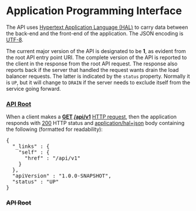 # Application Programming Interface

The API uses [Hypertext Application Language (HAL)](https://en.wikipedia.org/wiki/Hypertext_Application_Language)
to carry data between the back-end and the front-end of the application.
The JSON encoding is [UTF-8](https://en.wikipedia.org/wiki/UTF-8).

The current major version of the API is designated to be **1**,
as evident from the root API entry point URI. The complete version
of the API is reported to the client in the response from the root
API request. The response also reports back if the server that handled
the request wants drain the load balancer requests. The latter is
indicated by the `status` property. Normally it is `UP`, but it will
change to `DRAIN` if the server needs to exclude itself from the
service going forward.

### [API Root](- "root c:status=ExpectedToFail")

When a client makes a **[GET](- "#method") [/api/v1](- "#uri")**
[HTTP request](- "#response=http(#method, #uri)"), then the application
responds with [200](- "?=#response.status") HTTP status and
[application/hal+json](- "?=#response.contentType") body containing
the following (formatted for readability):

<pre concordion:assert-equals="prettyPrint(#response.body)">{
  "_links" : {
    "self" : {
      "href" : "/api/v1"
    }
  },
  "apiVersion" : "1.0.0-SNAPSHOT",
  "status" : "UP"
}</pre>

### ~~API Root~~
